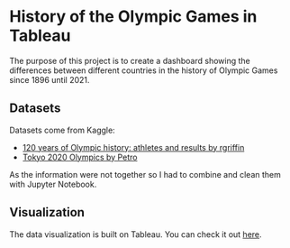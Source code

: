 # History of the Olympic Games in Tableau

The purpose of this project is to create a dashboard showing the differences between different countries in the history of Olympic Games since 1896 until 2021.

## Datasets

Datasets come from Kaggle:

* [120 years of Olympic history: athletes and results by rgriffin](https://www.kaggle.com/heesoo37/120-years-of-olympic-history-athletes-and-results)
* [Tokyo 2020 Olympics by Petro](https://www.kaggle.com/piterfm/tokyo-2020-olympics)

As the information were not together so I had to combine and clean them with Jupyter Notebook.

## Visualization

The data visualization is built on Tableau. You can check it out [here](https://public.tableau.com/app/profile/aingelmop/viz/OlympicGamesVisualization/MainDashboard).
